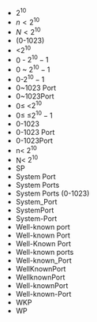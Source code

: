 ﻿- $2^{10}$
- $n<2^{10}$
- $N<2^{10}$
- (0-1023)
- <$2^{10}$
- 0 - $2^{10}-1$
- 0 ~ $2^{10}-1$
- 0-$2^{10}-1$
- 0~1023 Port
- 0~1023Port
- 0≤ <$2^{10}$
- 0≤ ≤$2^{10}-1$
- 0-1023
- 0-1023 Port
- 0-1023Port
- n< $2^{10}$
- N< $2^{10}$
- SP
- System Port
- System Ports
- System Ports (0-1023)
- System_Port
- SystemPort
- System-Port
- Well-known port
- Well-known Port
- Well-Known Port
- Well-known ports
- Well-known_Port
- WellKnownPort
- WellknownPort
- Well-knownPort
- Well-known-Port
- WKP
- WP
